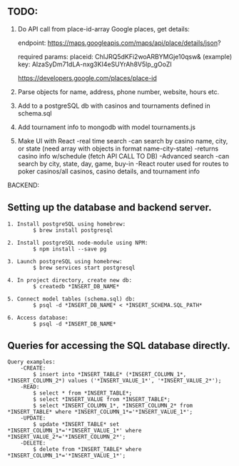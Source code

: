 ## TODO:
1) Do API call from place-id-array
Google places, get details:

	endpoint: https://maps.googleapis.com/maps/api/place/details/json?

	required params:
		placeid: ChIJRQ5dKFi2woARBYMGje10qsw& (example)
		key: AIzaSyDm71dLA-nxg3KI4eSUYrAh8V5lp_gOoZI

	https://developers.google.com/places/place-id

2) Parse objects for name, address, phone number, website, hours etc.

3) Add to a postgreSQL db with casinos and tournaments defined in schema.sql

4) Add tournament info to mongodb with model tournaments.js

5) Make UI with React 
-real time search
	-can search by casino name, city, or state
	(need array with objects in format name-city-state)
	-returns casino info w/schedule (fetch API CALL TO DB)
-Advanced search
	-can search by city, state, day, game, buy-in
-React router used for routes to poker casinos/all casinos, casino details, and tournament info

BACKEND:
## Setting up the database and backend server.

	1. Install postgreSQL using homebrew:
			$ brew install postgresql

	2. Install postgreSQL node-module using NPM:
			$ npm install --save pg

	3. Launch postgreSQL using homebrew:
			$ brew services start postgresql

	4. In project directory, create new db:
			$ createdb *INSERT_DB_NAME*

	5. Connect model tables (schema.sql) db:
			$ psql -d *INSERT_DB_NAME* < *INSERT_SCHEMA.SQL_PATH*

	6. Access database:
			$ psql -d *INSERT_DB_NAME*


## Queries for accessing the SQL database directly.

	Query examples:
		-CREATE:
			$ insert into *INSERT_TABLE* (*INSERT_COLUMN_1*, *INSERT_COLUMN_2*) values ('*INSERT_VALUE_1*', '*INSERT_VALUE_2*');
		-READ:
			$ select * from *INSERT_TABLE*;
			$ select *INSERT_VALUE from *INSERT_TABLE*;
			$ select *INSERT_COLUMN_1*, *INSERT_COLUMN_2* from *INSERT_TABLE* where *INSERT_COLUMN_1*='*INSERT_VALUE_1*';
		-UPDATE:
			$ update *INSERT_TABLE* set *INSERT_COLUMN_1*='*INSERT_VALUE_1*' where *INSERT_VALUE_2*='*INSERT_COLUMN_2*';
		-DELETE:
			$ delete from *INSERT_TABLE* where *INSERT_COLUMN_1*='*INSERT_VALUE_1*';